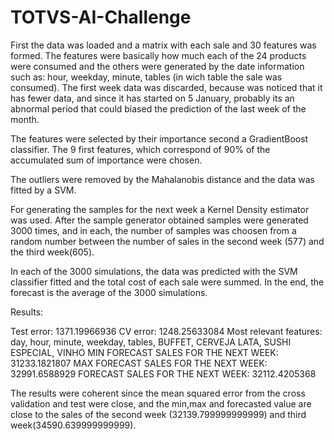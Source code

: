 # TOTVS-AI-Challenge

First the data was loaded and a matrix with each sale and 30 features was formed. The features were basically how much each of the 24 products were consumed and the others were generated by the date information such as: hour, weekday, minute, tables (in wich table the sale was consumed). The first week data was discarded, because was noticed that it has fewer data, and since it has started on 5 January, probably its an abnormal period that could biased the prediction of the last week of the month.

The features were selected by their importance second a GradientBoost classifier. The 9 first features, which correspond of 90% of the accumulated sum of importance were chosen.

The outliers were removed by the Mahalanobis distance and the data was fitted by a SVM.

For generating the samples for the next week a Kernel Density estimator was used. After the sample generator obtained samples were generated 3000 times, and in each, the number of samples was choosen from a random number between the number of sales in the second week (577) and the third week(605).

In each of the 3000 simulations, the data was predicted with the SVM classifier fitted and the total cost of each sale were summed. In the end, the forecast is the average of the 3000 simulations.

Results:

Test error: 1371.19966936
CV error: 1248.25633084
Most relevant features: day, hour, minute, weekday, tables, BUFFET, CERVEJA LATA, SUSHI ESPECIAL, VINHO
MIN FORECAST SALES FOR THE NEXT WEEK: 31233.1821807
MAX FORECAST SALES FOR THE NEXT WEEK: 32991.6588929
FORECAST SALES FOR THE NEXT WEEK: 32112.4205368


The results were coherent since the mean squared error from the cross validation and test were close, and the min,max and forecasted value are close to the sales of the second week (32139.799999999999) and third week(34590.639999999999).

